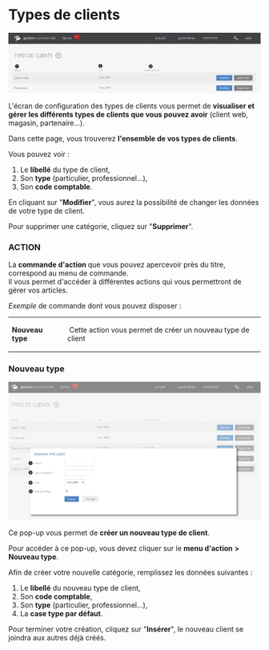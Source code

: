 # Types de clients


![index-typedeclient](images/index-typedeclient.png)


<p>L'&eacute;cran de configuration des&nbsp;types de clients vous permet de <strong>visualiser et g&eacute;rer les diff&eacute;rents types de clients que vous pouvez avoir</strong> (client web, magasin, partenaire...).</p>
<p>Dans cette page, vous trouverez <strong>l'ensemble de vos types de clients</strong>.</p>
<p>Vous pouvez voir :</p>
<ol>
<li>Le <strong>libell&eacute;</strong> du type de client,</li>
<li>Son <strong>type</strong> (particulier, professionnel...),</li>
<li>Son <strong>code comptable</strong>.</li>
</ol>
<p>En cliquant sur "<strong>Modifier</strong>", vous aurez la possibilit&eacute; de changer les donn&eacute;es de votre type de client.</p>
<p>Pour supprimer une cat&eacute;gorie, cliquez sur "<strong>Supprimer</strong>".</p>
<h3>ACTION</h3>
<p>La&nbsp;<strong>commande d'action&nbsp;</strong>que vous pouvez apercevoir pr&egrave;s du titre, correspond au menu de commande.<br />Il vous&nbsp;permet d'acc&eacute;der &agrave; diff&eacute;rentes actions qui vous permettront de g&eacute;rer vos articles.</p>
<p><em>Exemple&nbsp;</em>de commande dont vous pouvez disposer :</p>
<table>
<tbody>
<tr>
<td><strong>Nouveau type&nbsp;</strong></td>
<td>
<p>&nbsp;Cette action vous permet de cr&eacute;er un nouveau type de client&nbsp;</p>
</td>
</tr>
</tbody>
</table>
<h3>Nouveau type</h3>


![index-typedeclientcrer](images/index-typedeclientcrer.png)


<p>Ce&nbsp;pop-up&nbsp;vous permet de&nbsp;<strong>cr&eacute;er un nouveau type de client</strong>.</p>
<p>Pour acc&eacute;der &agrave; ce pop-up, vous devez cliquer sur le <strong>menu d'action</strong>&nbsp;<strong>&gt; Nouveau type</strong>.</p>
<p>Afin de cr&eacute;er votre nouvelle cat&eacute;gorie, remplissez les donn&eacute;es suivantes :</p>
<ol>
<li>Le <strong>libell&eacute;</strong> du nouveau type de client,</li>
<li>Son <strong>code comptable</strong>,</li>
<li>Son <strong>type</strong> (particulier, professionnel...),</li>
<li>La <strong>case type par d&eacute;faut</strong>.</li>
</ol>
<p>Pour terminer votre cr&eacute;ation, cliquez sur "<strong>Ins&eacute;rer</strong>", le nouveau client&nbsp;se joindra aux autres d&eacute;j&agrave; cr&eacute;&eacute;s.</p>
<p>&nbsp;</p>

